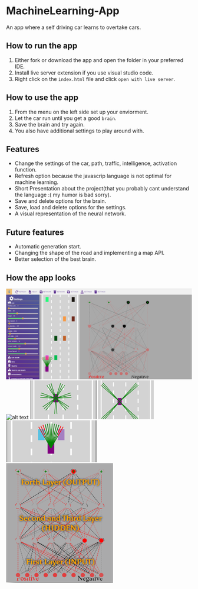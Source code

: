 # MachineLearning-App
 An app where a self driving car learns to overtake cars.
 
 ## How to run the app
   1. Either fork or download the app and open the folder in your preferred IDE.
   2. Install live server extension if you use visual studio code.
   3. Right click on the `index.html` file and click `open with live server`.
 
 ## How to use the app
   1. From the menu on the left side set up your enviorment.
   2. Let the car run until you get a good `brain`.
   3. Save the brain and try again.
   4. You also have additional settings to play around with.
 
 ## Features
- Change the settings of the car, path, traffic, intelligence, activation function.
- Refresh option because the javascrip language is not optimal for machine learning.
- Short Presentation about the project(that you probably cant understand the language :( my humor is bad sorry).
- Save and delete options for the brain.
- Save, load and delete options for the settings.
- A visual representation of the neural network.

 ## Future features
- Automatic generation start.
- Changing the shape of the road and implementing a map API.
- Better selection of the best brain.

 ## How the app looks
![alt text](https://github.com/PinkFlamingoz/MachineLearning-App/blob/main/mla.png)
![alt text](https://github.com/PinkFlamingoz/MachineLearning-App/blob/main/ezgif-5-ec3dd2234d.gif)
![alt text](https://github.com/PinkFlamingoz/MachineLearning-App/blob/main/PIC1.png)
![alt text](https://github.com/PinkFlamingoz/MachineLearning-App/blob/main/PIC2.png)
![alt text](https://github.com/PinkFlamingoz/MachineLearning-App/blob/main/PIC3.png)
![alt text](https://github.com/PinkFlamingoz/MachineLearning-App/blob/main/PIC4.png)
